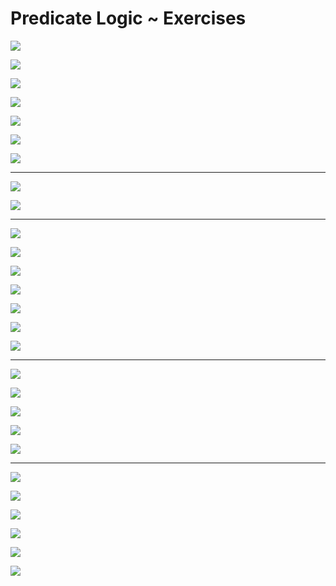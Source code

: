 # Predicate Logic ~ Exercises

![](img/1.png)

![](img/2.png)

![](img/3.png)

![](img/4.png)

![](img/5.png)

![](img/6.png)

![](img/7.png)

---

![](img/7.1.png)

![](img/7.2.png)

---

![](img/8.png)

![](img/9.png)


![](img/10.png)

![](img/11.png)

![](img/12.png)

![](img/13.png)

![](img/14.png)

---

![](img/14.1.png)

![](img/14.2.png)

![](img/14.3.png)

![](img/14.4.png)

![](img/14.5.png)

---



![](img/15.png)

![](img/16.png)

![](img/17.png)

![](img/18.png)

![](img/19.png)

![](img/20.png)

